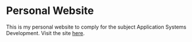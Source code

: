 # Personal Website
This is my personal website to comply for the subject Application Systems Development.
Visit the site [here](https://pcdv15.github.io/VILLANUEVA_PaulChester_PersonalWebsite/).
